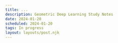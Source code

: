 ```yaml
---
title: ...
description: Geometric Deep Learning Study Notes
date: 2024-01-20
scheduled: 2024-01-20
tags: In progress
layout: layouts/post.njk
---
```


